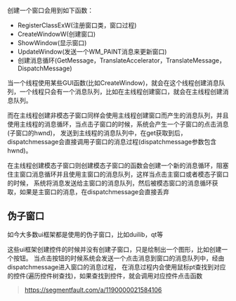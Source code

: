 创建一个窗口会用到如下函数：
- RegisterClassExW(注册窗口类，窗口过程)
- CreateWindowW(创建窗口)
- ShowWindow(显示窗口)
- UpdateWindow(发送一个WM_PAINT消息来更新窗口)
- 创建消息循环(GetMessage，TranslateAccelerator，TranslateMessage，DispatchMessage)

当一个线程使用某些GUI函数(比如CreateWindow)，就会在这个线程创建消息队列，一个线程只会有一个消息队列，比如在主线程创建窗口，就会在主线程创建消息队列。

而在主线程创建非模态子窗口同样会使用主线程创建窗口而产生的消息队列，并且使用主线程的消息循环，当点击子窗口的时候，系统会产生一个子窗口的点击消息(子窗口的hwnd)，
发送到主线程的消息队列中，在get获取到后，dispatchmessage会直接调用子窗口的消息过程(dispatchmessage参数包含hwnd)。

在主线程创建模态子窗口则创建模态子窗口的函数会创建一个新的消息循环，阻塞住主窗口消息循环并且使用主窗口的消息队列，这样当点击主窗口或者模态子窗口的时候，
系统将消息发送给主窗口的消息队列，然后被模态窗口的消息循环获取，如果是主窗口的消息，在dispatchmessage会直接丢弃

## 伪子窗口
如今大多数ui框架都是使用的伪子窗口，比如duilib，qt等

这些ui框架创建控件的时候并没有创建子窗口，只是绘制出一个图形，比如创建一个按钮。
当点击按钮的时候系统会发送一个点击消息到窗口的消息队列中，经由dispatchmessage进入窗口的消息过程，
在消息过程内会使用鼠标pt查找到对应的控件(遍历控件树查找)，如果查找到控件，就会调用对应控件点击函数

> https://segmentfault.com/a/1190000021584106
